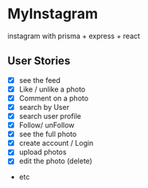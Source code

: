 # MyInstagram

instagram with prisma + express + react

## User Stories

- [x] see the feed
- [x] Like / unlike a photo
- [x] Comment on a photo
- [x] search by User
- [x] search user profile
- [x] Follow/ unFollow
- [x] see the full photo
- [x] create account / Login
- [x] upload photos
- [x] edit the photo (delete)
- etc
